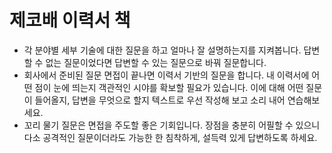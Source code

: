 # 제코배 이력서 책

- 각 분야별 세부 기술에 대한 질문을 하고 얼마나 잘 설명하는지를 지켜봅니다. 답변할 수 없는 질문이었다면 답변할 수 있는 질문으로  바꿔 질문합니다.
- 회사에서 준비된 질문 면접이 끝나면 이력서 기반의 질문을 합니다. 내 이력서에 어떤 점이 눈에 띄는지 객관적인 시야를 확보할 필요가 있습니다. 이에 대해 어떤 질문이 들어올지, 답변을 무엇으로 할지 텍스트로 우선 작성해 보고 소리 내어 연습해보세요.
- 꼬리 물기 질문은 면접을 주도할 좋은 기회입니다. 장점을 충분히 어필할 수 있으니 다소 공격적인 질문이더라도 가능한 한 침착하게, 설득력 있게 답변하도록 하세요.